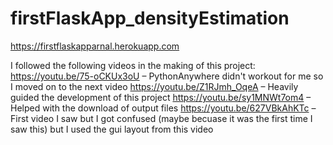 # firstFlaskApp_densityEstimation
https://firstflaskapparnal.herokuapp.com

I followed the following videos in the making of this project:
https://youtu.be/75-oCKUx3oU – PythonAnywhere didn't workout for me so I moved on to the next video
https://youtu.be/Z1RJmh_OqeA – Heavily guided the development of this project
https://youtu.be/sy1MNWt7om4 – Helped with the download of output files
https://youtu.be/627VBkAhKTc – First video I saw but I got confused (maybe becuase it was the first time I saw this) but I used the gui layout from this video
